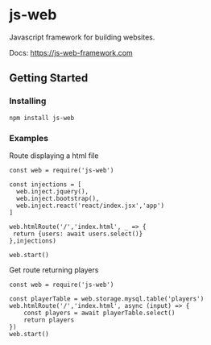 # js-web

Javascript framework for building websites.

Docs: https://js-web-framework.com

## Getting Started

### Installing

```
npm install js-web
```

### Examples
Route displaying a html file
```
const web = require('js-web')

const injections = [
  web.inject.jquery(),
  web.inject.bootstrap(),
  web.inject.react('react/index.jsx','app')
]

web.htmlRoute('/','index.html', _ => {
 return {users: await users.select()}
},injections)

web.start()
```
Get route returning players
```
const web = require('js-web')

const playerTable = web.storage.mysql.table('players')
web.htmlRoute('/','index.html', async (input) => {
	const players = await playerTable.select()
    return players
})
web.start()

```
